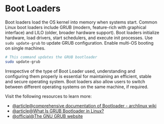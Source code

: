 # Boot Loaders

Boot loaders load the OS kernel into memory when systems start. Common Linux boot loaders include GRUB (modern, feature-rich with graphical interface) and LILO (older, broader hardware support). Boot loaders initialize hardware, load drivers, start schedulers, and execute init processes. Use `sudo update-grub` to update GRUB configuration. Enable multi-OS booting on single machines.

```bash
# This command updates the GRUB bootloader 
sudo update-grub
```

Irrespective of the type of Boot Loader used, understanding and configuring them properly is essential for maintaining an efficient, stable and secure operating system. Boot loaders also allow users to switch between different operating systems on the same machine, if required.

Visit the following resources to learn more:
- [@article@comprehensive documentation of Bootloader - archlinux wiki](https://wiki.archlinux.org/title/Arch_boot_process#Boot_loader)
- [@article@What Is GRUB Bootloader in Linux?](https://phoenixnap.com/kb/what-is-grub)
- [@official@The GNU GRUB website](https://www.gnu.org/software/grub/)

